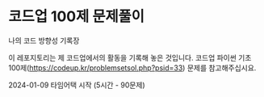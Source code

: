 # 코드업 100제 문제풀이
나의 코드 방향성 기록장

이 레포지토리는 제 코드업에서의 활동을 기록해 놓은 것입니다.
코드업 파이썬 기초 100제(https://codeup.kr/problemsetsol.php?psid=33) 문제를 참고해주십시요.

2024-01-09 타임어택 시작 (5시간 - 90문제)

